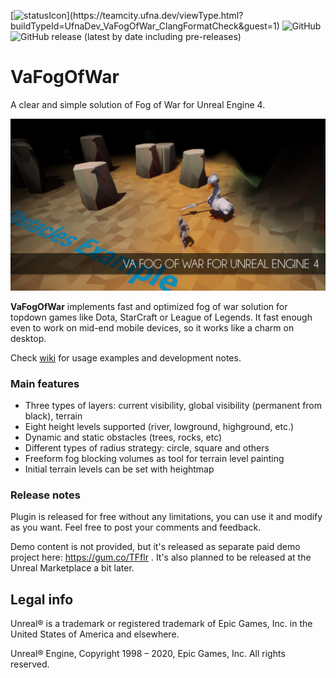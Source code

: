 [![statusIcon](https://teamcity.ufna.dev/app/rest/builds/buildType:(id:UfnaDev_VaFogOfWar_ClangFormatCheck)/statusIcon.svg)](https://teamcity.ufna.dev/viewType.html?buildTypeId=UfnaDev_VaFogOfWar_ClangFormatCheck&guest=1)
![GitHub](https://img.shields.io/github/license/ufna/VaFogOfWar)
![GitHub release (latest by date including pre-releases)](https://img.shields.io/github/v/release/ufna/VaFogOfWar?include_prereleases)

# VaFogOfWar

A clear and simple solution of Fog of War for Unreal Engine 4.

![SCREENSHOT](SCREENSHOT.jpg)

**VaFogOfWar** implements fast and optimized fog of war solution for topdown games like Dota, StarCraft or League of Legends. It fast enough even to work on mid-end mobile devices, so it works like a charm on desktop.

Check [wiki](https://bit.ly/VaFogOfWar-Docs) for usage examples and development notes.

### Main features

- Three types of layers: current visibility, global visibility (permanent from black), terrain
- Eight height levels supported (river, lowground, highground, etc.)
- Dynamic and static obstacles (trees, rocks, etc)
- Different types of radius strategy: circle, square and others
- Freeform fog blocking volumes as tool for terrain level painting
- Initial terrain levels can be set with heightmap

### Release notes

Plugin is released for free without any limitations, you can use it and modify as you want. Feel free to post your comments and feedback.

Demo content is not provided, but it's released as separate paid demo project here: https://gum.co/TFflr . It's also planned to be released at the Unreal Marketplace a bit later.


## Legal info

Unreal® is a trademark or registered trademark of Epic Games, Inc. in the United States of America and elsewhere.

Unreal® Engine, Copyright 1998 – 2020, Epic Games, Inc. All rights reserved.

